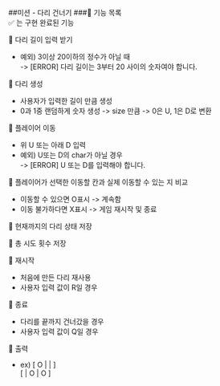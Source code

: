 ##미션 - 다리 건너기 
###🌟 기능 목록  
✅ 는 구현 완료된 기능  

🔔 다리 길이 입력 받기
  - 예외) 3이상 20이하의 정수가 아닐 때  
  -> [ERROR] 다리 길이는 3부터 20 사이의 숫자여야 합니다.

🔔 다리 생성  
  - 사용자가 입력한 길이 만큼 생성  
  - 0과 1중 랜덤하게 숫자 생성 -> size 만큼 -> 0은 U, 1은 D로 변환  
 
🔔 플레이어 이동
  - 위 U 또는 아래 D 입력
  - 예외) U또는 D의 char가 아닐 경우  
  -> [ERROR] U 또는 D를 입력해야 합니다. 
  
🔔 플레이어가 선택한 이동할 칸과 실제 이동할 수 있는 지 비교  
  - 이동할 수 있으면 O표시 -> 계속함  
  - 이동 불가하다면 X표시 -> 게임 재시작 및 종료 

🔔 현재까지의 다리 상태 저장

🔔 총 시도 횟수 저장 

🔔 재시작  
  - 처음에 만든 다리 재사용
  - 사용자 입력 값이 R일 경우
  
🔔 종료  
   - 다리를 끝까지 건너갔을 경우 
   - 사용자 입력 값이 Q일 경우

🔔 출력
   - ex) [ O |   |   ]  
         [   | O | O ]